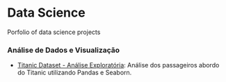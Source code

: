# Data Science
Porfolio of data science projects

### Análise de Dados e Visualização
- [Titanic Dataset - Análise Exploratória](Analises/Titanic%20Dataset%20-%20Analise%20Exploratoria.ipynb): Análise dos passageiros abordo do Titanic utilizando Pandas e Seaborn.
